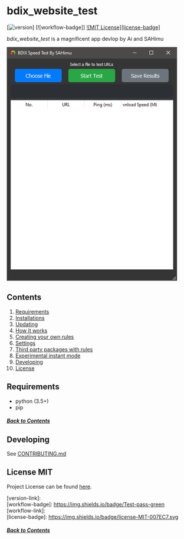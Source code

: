 # bdix_website_test
[![version][version-badge]] [![workflow-badge]] [![MIT License][license-badge]](LICENSE.md)

*bdix_website_test* is a magnificent app devlop by Ai and SAHimu

![Image](SS.PNG)

## Contents

1. [Requirements](#requirements)
2. [Installations](#installation)
3. [Updating](#updating)
4. [How it works](#how-it-works)
5. [Creating your own rules](#creating-your-own-rules)
6. [Settings](#settings)
7. [Third party packages with rules](#third-party-packages-with-rules)
8. [Experimental instant mode](#experimental-instant-mode)
9. [Developing](#developing)
10. [License](#license-mit)

## Requirements

- python (3.5+)
- pip

##### [Back to Contents](#contents)

## Developing

See [CONTRIBUTING.md](CONTRIBUTING.md)

## License MIT
Project License can be found [here](LICENSE.md).


[version-badge]:   https://img.shields.io/badge/Version-v_0.3-blue
[version-link]:    
[workflow-badge]:  https://img.shields.io/badge/Test-pass-green
[workflow-link]:   
[license-badge]:   https://img.shields.io/badge/license-MIT-007EC7.svg

##### [Back to Contents](#contents)

